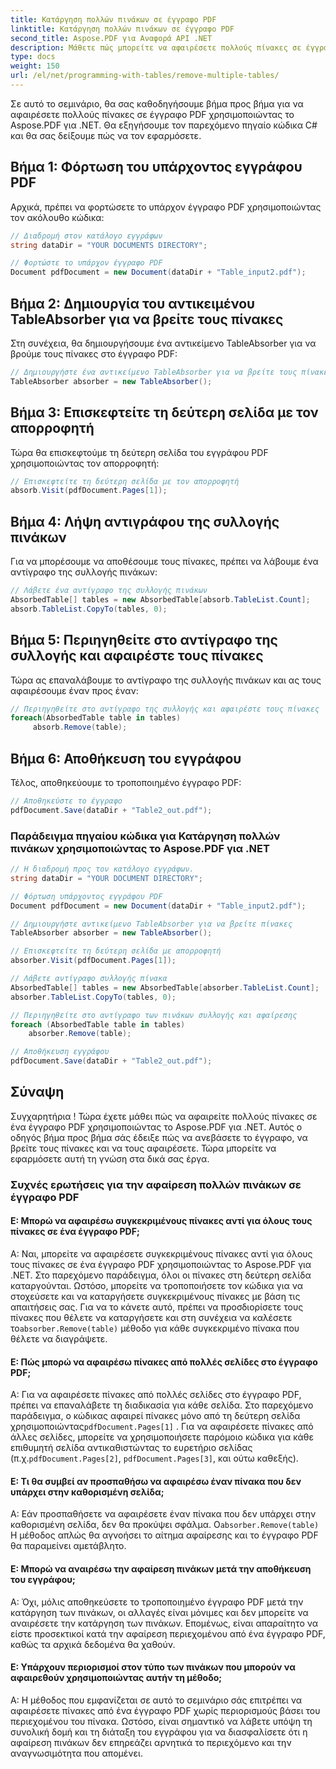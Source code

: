 ```yaml
---
title: Κατάργηση πολλών πινάκων σε έγγραφο PDF
linktitle: Κατάργηση πολλών πινάκων σε έγγραφο PDF
second_title: Aspose.PDF για Αναφορά API .NET
description: Μάθετε πώς μπορείτε να αφαιρέσετε πολλούς πίνακες σε έγγραφο PDF χρησιμοποιώντας το Aspose.PDF για .NET.
type: docs
weight: 150
url: /el/net/programming-with-tables/remove-multiple-tables/
---
```

Σε αυτό το σεμινάριο, θα σας καθοδηγήσουμε βήμα προς βήμα για να αφαιρέσετε πολλούς πίνακες σε έγγραφο PDF χρησιμοποιώντας το Aspose.PDF για .NET. Θα εξηγήσουμε τον παρεχόμενο πηγαίο κώδικα C# και θα σας δείξουμε πώς να τον εφαρμόσετε.

## Βήμα 1: Φόρτωση του υπάρχοντος εγγράφου PDF
Αρχικά, πρέπει να φορτώσετε το υπάρχον έγγραφο PDF χρησιμοποιώντας τον ακόλουθο κώδικα:

```csharp
// Διαδρομή στον κατάλογο εγγράφων
string dataDir = "YOUR DOCUMENTS DIRECTORY";

// Φορτώστε το υπάρχον έγγραφο PDF
Document pdfDocument = new Document(dataDir + "Table_input2.pdf");
```

## Βήμα 2: Δημιουργία του αντικειμένου TableAbsorber για να βρείτε τους πίνακες
Στη συνέχεια, θα δημιουργήσουμε ένα αντικείμενο TableAbsorber για να βρούμε τους πίνακες στο έγγραφο PDF:

```csharp
// Δημιουργήστε ένα αντικείμενο TableAbsorber για να βρείτε τους πίνακες
TableAbsorber absorber = new TableAbsorber();
```

## Βήμα 3: Επισκεφτείτε τη δεύτερη σελίδα με τον απορροφητή
Τώρα θα επισκεφτούμε τη δεύτερη σελίδα του εγγράφου PDF χρησιμοποιώντας τον απορροφητή:

```csharp
// Επισκεφτείτε τη δεύτερη σελίδα με τον απορροφητή
absorb.Visit(pdfDocument.Pages[1]);
```

## Βήμα 4: Λήψη αντιγράφου της συλλογής πινάκων
Για να μπορέσουμε να αποθέσουμε τους πίνακες, πρέπει να λάβουμε ένα αντίγραφο της συλλογής πινάκων:

```csharp
// Λάβετε ένα αντίγραφο της συλλογής πινάκων
AbsorbedTable[] tables = new AbsorbedTable[absorb.TableList.Count];
absorb.TableList.CopyTo(tables, 0);
```

## Βήμα 5: Περιηγηθείτε στο αντίγραφο της συλλογής και αφαιρέστε τους πίνακες
Τώρα ας επαναλάβουμε το αντίγραφο της συλλογής πινάκων και ας τους αφαιρέσουμε έναν προς έναν:

```csharp
// Περιηγηθείτε στο αντίγραφο της συλλογής και αφαιρέστε τους πίνακες
foreach(AbsorbedTable table in tables)
     absorb.Remove(table);
```

## Βήμα 6: Αποθήκευση του εγγράφου
Τέλος, αποθηκεύουμε το τροποποιημένο έγγραφο PDF:

```csharp
// Αποθηκεύστε το έγγραφο
pdfDocument.Save(dataDir + "Table2_out.pdf");
```

### Παράδειγμα πηγαίου κώδικα για Κατάργηση πολλών πινάκων χρησιμοποιώντας το Aspose.PDF για .NET

```csharp
// Η διαδρομή προς τον κατάλογο εγγράφων.
string dataDir = "YOUR DOCUMENT DIRECTORY";

// Φόρτωση υπάρχοντος εγγράφου PDF
Document pdfDocument = new Document(dataDir + "Table_input2.pdf");

// Δημιουργήστε αντικείμενο TableAbsorber για να βρείτε πίνακες
TableAbsorber absorber = new TableAbsorber();

// Επισκεφτείτε τη δεύτερη σελίδα με απορροφητή
absorber.Visit(pdfDocument.Pages[1]);

// Λάβετε αντίγραφο συλλογής πίνακα
AbsorbedTable[] tables = new AbsorbedTable[absorber.TableList.Count];
absorber.TableList.CopyTo(tables, 0);

// Περιηγηθείτε στο αντίγραφο των πινάκων συλλογής και αφαίρεσης
foreach (AbsorbedTable table in tables)
	absorber.Remove(table);

// Αποθήκευση εγγράφου
pdfDocument.Save(dataDir + "Table2_out.pdf");
```

## Σύναψη
Συγχαρητήρια ! Τώρα έχετε μάθει πώς να αφαιρείτε πολλούς πίνακες σε ένα έγγραφο PDF χρησιμοποιώντας το Aspose.PDF για .NET. Αυτός ο οδηγός βήμα προς βήμα σάς έδειξε πώς να ανεβάσετε το έγγραφο, να βρείτε τους πίνακες και να τους αφαιρέσετε. Τώρα μπορείτε να εφαρμόσετε αυτή τη γνώση στα δικά σας έργα.

### Συχνές ερωτήσεις για την αφαίρεση πολλών πινάκων σε έγγραφο PDF

#### Ε: Μπορώ να αφαιρέσω συγκεκριμένους πίνακες αντί για όλους τους πίνακες σε ένα έγγραφο PDF;

 Α: Ναι, μπορείτε να αφαιρέσετε συγκεκριμένους πίνακες αντί για όλους τους πίνακες σε ένα έγγραφο PDF χρησιμοποιώντας το Aspose.PDF για .NET. Στο παρεχόμενο παράδειγμα, όλοι οι πίνακες στη δεύτερη σελίδα καταργούνται. Ωστόσο, μπορείτε να τροποποιήσετε τον κώδικα για να στοχεύσετε και να καταργήσετε συγκεκριμένους πίνακες με βάση τις απαιτήσεις σας. Για να το κάνετε αυτό, πρέπει να προσδιορίσετε τους πίνακες που θέλετε να καταργήσετε και στη συνέχεια να καλέσετε το`absorber.Remove(table)` μέθοδο για κάθε συγκεκριμένο πίνακα που θέλετε να διαγράψετε.

#### Ε: Πώς μπορώ να αφαιρέσω πίνακες από πολλές σελίδες στο έγγραφο PDF;

 Α: Για να αφαιρέσετε πίνακες από πολλές σελίδες στο έγγραφο PDF, πρέπει να επαναλάβετε τη διαδικασία για κάθε σελίδα. Στο παρεχόμενο παράδειγμα, ο κώδικας αφαιρεί πίνακες μόνο από τη δεύτερη σελίδα χρησιμοποιώντας`pdfDocument.Pages[1]` . Για να αφαιρέσετε πίνακες από άλλες σελίδες, μπορείτε να χρησιμοποιήσετε παρόμοιο κώδικα για κάθε επιθυμητή σελίδα αντικαθιστώντας το ευρετήριο σελίδας (π.χ.`pdfDocument.Pages[2]`, `pdfDocument.Pages[3]`, και ούτω καθεξής).

#### Ε: Τι θα συμβεί αν προσπαθήσω να αφαιρέσω έναν πίνακα που δεν υπάρχει στην καθορισμένη σελίδα;

 Α: Εάν προσπαθήσετε να αφαιρέσετε έναν πίνακα που δεν υπάρχει στην καθορισμένη σελίδα, δεν θα προκύψει σφάλμα. Ο`absorber.Remove(table)` Η μέθοδος απλώς θα αγνοήσει το αίτημα αφαίρεσης και το έγγραφο PDF θα παραμείνει αμετάβλητο.

#### Ε: Μπορώ να αναιρέσω την αφαίρεση πινάκων μετά την αποθήκευση του εγγράφου;

Α: Όχι, μόλις αποθηκεύσετε το τροποποιημένο έγγραφο PDF μετά την κατάργηση των πινάκων, οι αλλαγές είναι μόνιμες και δεν μπορείτε να αναιρέσετε την κατάργηση των πινάκων. Επομένως, είναι απαραίτητο να είστε προσεκτικοί κατά την αφαίρεση περιεχομένου από ένα έγγραφο PDF, καθώς τα αρχικά δεδομένα θα χαθούν.

#### Ε: Υπάρχουν περιορισμοί στον τύπο των πινάκων που μπορούν να αφαιρεθούν χρησιμοποιώντας αυτήν τη μέθοδο;

Α: Η μέθοδος που εμφανίζεται σε αυτό το σεμινάριο σάς επιτρέπει να αφαιρέσετε πίνακες από ένα έγγραφο PDF χωρίς περιορισμούς βάσει του περιεχομένου του πίνακα. Ωστόσο, είναι σημαντικό να λάβετε υπόψη τη συνολική δομή και τη διάταξη του εγγράφου για να διασφαλίσετε ότι η αφαίρεση πινάκων δεν επηρεάζει αρνητικά το περιεχόμενο και την αναγνωσιμότητα που απομένει.